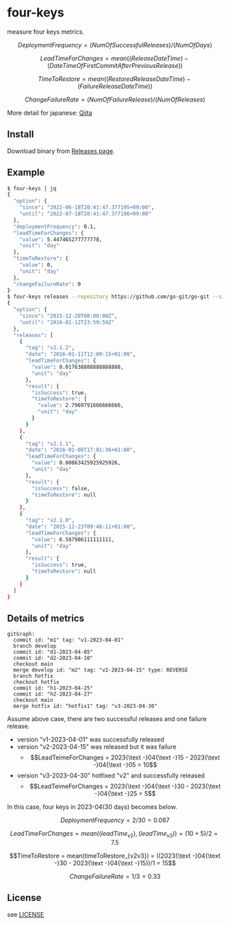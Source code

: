 # four-keys

measure four keys metrics.

$$
DeploymentFrequency = (NumOfSuccessfulReleases) / (NumOfDays)
$$

$$
LeadTimeForChanges = mean( (ReleaseDateTime) - (DateTimeOfFirstCommitAfterPreviousRelease) )
$$

$$
TimeToRestore = mean( (RestoredReleaseDateTime) - (FailureReleaseDateTime) )
$$

$$
ChangeFailureRate = (NumOfFailureRelease) / (NumOfReleases)
$$

More detail for japanese: [Qiita](https://qiita.com/hmiyado/items/fb9b0409ab479942ad4c)

## Install

Download binary from [Releases page](https://github.com/hmiyado/four-keys/releases).

## Example

```sh
$ four-keys | jq
{
  "option": {
    "since": "2022-06-18T20:41:47.377195+09:00",
    "until": "2022-07-18T20:41:47.377196+09:00"
  },
  "deploymentFrequency": 0.1,
  "leadTimeForChanges": {
    "value": 5.447465277777778,
    "unit": "day"
  },
  "timeToRestore": {
    "value": 0,
    "unit": "day"
  },
  "changeFailureRate": 0
}
$ four-keys releases --repository https://github.com/go-git/go-git --since 2015-12-20 --until 2016-01-12 | jq
{
  "option": {
    "since": "2015-12-20T00:00:00Z",
    "until": "2016-01-12T23:59:59Z"
  },
  "releases": [
    {
      "tag": "v2.1.2",
      "date": "2016-01-11T12:09:15+01:00",
      "leadTimeForChanges": {
        "value": 0.017638888888888888,
        "unit": "day"
      },
      "result": {
        "isSuccess": true,
        "timeToRestore": {
          "value": 2.7969791666666666,
          "unit": "day"
        }
      }
    },
    {
      "tag": "v2.1.1",
      "date": "2016-01-08T17:01:36+01:00",
      "leadTimeForChanges": {
        "value": 0.00863425925925926,
        "unit": "day"
      },
      "result": {
        "isSuccess": false,
        "timeToRestore": null
      }
    },
    {
      "tag": "v2.1.0",
      "date": "2015-12-23T09:48:11+01:00",
      "leadTimeForChanges": {
        "value": 6.587986111111111,
        "unit": "day"
      },
      "result": {
        "isSuccess": true,
        "timeToRestore": null
      }
    }
  ]
}
```

## Details of metrics

```mermaid
gitGraph:
  commit id: "m1" tag: "v1-2023-04-01"
  branch develop
  commit id: "d1-2023-04-05"
  commit id: "d2-2023-04-10"
  checkout main
  merge develop id: "m2" tag: "v2-2023-04-15" type: REVERSE
  branch hotfix
  checkout hotfix
  commit id: "h1-2023-04-25"
  commit id: "h2-2023-04-27"
  checkout main
  merge hotfix id: "hotfix1" tag: "v3-2023-04-30"
```

Assume above case, there are two successful releases and one failure release.

- version "v1-2023-04-01" was successfully released
- version "v2-2023-04-15" was released but it was failure
  - $$LeadTeimeForChanges = 2023{\text -}04{\text -}15 - 2023{\text -}04{\text -}05 = 10$$
- version "v3-2023-04-30" hotfixed "v2" and successfully released
  - $$LeadTeimeForChanges = 2023{\text -}04{\text -}30 - 2023{\text -}04{\text -}25 = 5$$

In this case, four keys in 2023-04(30 days) becomes below.

$$DeploymentFrequency = 2 / 30 = 0.067 $$

$$LeadTimeForChanges = mean((leadTime_{v2}), (leadTime_{v3})) = (10 + 5)/2 = 7.5 $$

$$TimeToRestore = mean(timeToRestore_{v2v3}) = ((2023{\text -}04{\text -}30 - 2023{\text -}04{\text -}15))/1 = 15$$

$$ChangeFailureRate = 1 / 3 = 0.33 $$

## License

see [LICENSE](./LICENSE)
